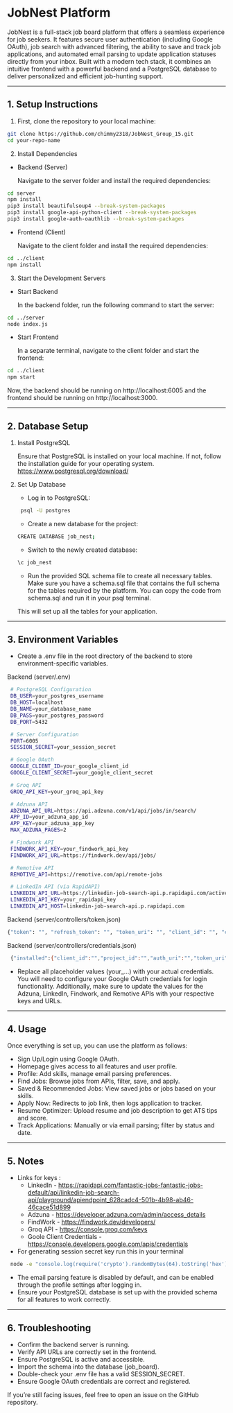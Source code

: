 # JobNest Platform

JobNest is a full-stack job board platform that offers a seamless experience for job seekers. It features secure user authentication (including Google OAuth), job search with advanced filtering, the ability to save and track job applications, and automated email parsing to update application statuses directly from your inbox. Built with a modern tech stack, it combines an intuitive frontend with a powerful backend and a PostgreSQL database to deliver personalized and efficient job-hunting support.

---

## 1. Setup Instructions

1. First, clone the repository to your local machine:

 ```bash
 git clone https://github.com/chimmy2318/JobNest_Group_15.git
 cd your-repo-name

 ```

2. Install Dependencies

 - Backend (Server)

   Navigate to the server folder and install the required dependencies:
 ```bash
 cd server
 npm install
 pip3 install beautifulsoup4 --break-system-packages
 pip3 install google-api-python-client --break-system-packages
 pip3 install google-auth-oauthlib --break-system-packages
 ```
 - Frontend (Client)

   Navigate to the client folder and install the required dependencies:
 ```bash
 cd ../client
 npm install
 ```

3. Start the Development Servers

- Start Backend

  In the backend folder, run the following command to start the server:
```bash
cd ../server
node index.js
```
- Start Frontend

  In a separate terminal, navigate to the client folder and start the frontend:
```bash
cd ../client
npm start
```
  Now, the backend should be running on http://localhost:6005 and the frontend should be running on http://localhost:3000.

---

## 2. Database Setup

1. Install PostgreSQL

    Ensure that PostgreSQL is installed on your local machine. If not, follow the installation guide for your operating system.
    https://www.postgresql.org/download/

2. Set Up Database
    - Log in to PostgreSQL:

    ```bash
     psql -U postgres
    ```

	- Create a new database for the project: 

    ```bash
    CREATE DATABASE job_nest;
    ```

	- Switch to the newly created database:

    ```bash
    \c job_nest
    ```

	- Run the provided SQL schema file to create all necessary tables. Make sure you have a schema.sql file that contains the full schema for the tables required by the platform. You can copy the code from schema.sql and run it in your psql terminal.

    This will set up all the tables for your application.

---

## 3. Environment Variables

  - Create a .env file in the root directory of the backend to store environment-specific variables.

  Backend (server/.env)
 ```bash
  # PostgreSQL Configuration
  DB_USER=your_postgres_username
  DB_HOST=localhost
  DB_NAME=your_database_name
  DB_PASS=your_postgres_password
  DB_PORT=5432

  # Server Configuration
  PORT=6005
  SESSION_SECRET=your_session_secret

  # Google OAuth
  GOOGLE_CLIENT_ID=your_google_client_id
  GOOGLE_CLIENT_SECRET=your_google_client_secret

  # Groq API
  GROQ_API_KEY=your_groq_api_key

  # Adzuna API
  ADZUNA_API_URL=https://api.adzuna.com/v1/api/jobs/in/search/
  APP_ID=your_adzuna_app_id
  APP_KEY=your_adzuna_app_key
  MAX_ADZUNA_PAGES=2

  # Findwork API
  FINDWORK_API_KEY=your_findwork_api_key
  FINDWORK_API_URL=https://findwork.dev/api/jobs/

  # Remotive API
  REMOTIVE_API=https://remotive.com/api/remote-jobs

  # LinkedIn API (via RapidAPI)
  LINKEDIN_API_URL=https://linkedin-job-search-api.p.rapidapi.com/active-jb-24h
  LINKEDIN_API_KEY=your_rapidapi_key
  LINKEDIN_API_HOST=linkedin-job-search-api.p.rapidapi.com
  ```
  Backend (server/controllers/token.json)
  ```bash
{"token": "", "refresh_token": "", "token_uri": "", "client_id": "", "client_secret": "", "scopes": ["https://www.googleapis.com/auth/gmail.readonly"], "universe_domain": "googleapis.com", "account": "", "expiry": ""}
  ```
Backend (server/controllers/credentials.json)
```bash
 {"installed":{"client_id":"","project_id":"","auth_uri":"","token_uri":"","auth_provider_x509_cert_url":"","client_secret":"","redirect_uris":["http://localhost"]}}
```

  - Replace all placeholder values (your_...) with your actual credentials. You will need to configure your Google OAuth credentials for login functionality. Additionally, make sure to update the values for the Adzuna, LinkedIn, Findwork, and Remotive APIs with your respective keys and URLs.

---

## 4. Usage

Once everything is set up, you can use the platform as follows:
  -	Sign Up/Login using Google OAuth.
  -	Homepage gives access to all features and user profile.
  -	Profile: Add skills, manage email parsing preferences.
  -	Find Jobs: Browse jobs from APIs, filter, save, and apply.
  -	Saved & Recommended Jobs: View saved jobs or jobs based on your skills.
  -	Apply Now: Redirects to job link, then logs application to tracker.
  -	Resume Optimizer: Upload resume and job description to get ATS tips and score.
  - Track Applications: Manually or via email parsing; filter by status and date.

---

## 5. Notes
  - Links for keys :
    - LinkedIn - https://rapidapi.com/fantastic-jobs-fantastic-jobs-default/api/linkedin-job-search-api/playground/apiendpoint_628cadc4-501b-4b98-ab46-46cace51d899
    - Adzuna - https://developer.adzuna.com/admin/access_details
    - FindWork - https://findwork.dev/developers/
    - Groq API - https://console.groq.com/keys
    - Goole Client Credentials - https://console.developers.google.com/apis/credentials
  - For generating session secret key run this in your terminal
   ```bash
    node -e "console.log(require('crypto').randomBytes(64).toString('hex'))"
   ``` 
  -	The email parsing feature is disabled by default, and can be enabled through the profile settings after logging in.
  - Ensure your PostgreSQL database is set up with the provided schema for all features to work correctly.

--- 
## 6. Troubleshooting

  -	Confirm the backend server is running.
  -	Verify API URLs are correctly set in the frontend.
  -	Ensure PostgreSQL is active and accessible.
  -	Import the schema into the database (job_board).
  -	Double-check your .env file has a valid SESSION_SECRET.
  -	Ensure Google OAuth credentials are correct and registered.

If you’re still facing issues, feel free to open an issue on the GitHub repository.

